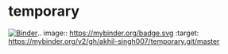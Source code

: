# temporary
[![Binder](https://mybinder.org/badge.svg)](https://mybinder.org/v2/gh/akhil-singh007/temporary.git/master).. image:: https://mybinder.org/badge.svg :target: https://mybinder.org/v2/gh/akhil-singh007/temporary.git/master
